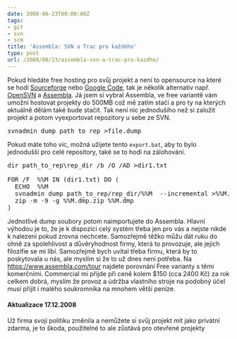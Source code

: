 ```yaml
---
date: 2008-06-23T00:00:00Z
tags:
- git
- svn
- scm
title: 'Assembla: SVN a Trac pro každého'
type: post
url: /2008/06/23/assembla-svn-a-trac-pro-kazdho/
---
```


Pokud hledáte free hosting pro svůj projekt a není to opensource na které se hodí <a href="https://sourceforge.net/">Sourceforge</a> nebo <a href="https://code.google.com/">Google Code</a>, tak je několik alternativ např. <a href="https://opensvn.csie.org/">OpenSVN</a> a <a href="https://www.assembla.com/">Assembla</a>. Já jsem si vybral Assembla, ve free variantě vám umožní hostovat projekty do 500MB což mě zatím stačí a pro ty na kterých aktuálně dělám také bude stačit. Tak není nic jednodušího než si založit projekt a potom vyexportovat repozitory u sebe ze SVN.
<pre>svnadmin dump path_to_rep &gt;file.dump</pre>
Pokud máte toho víc, možná užijete tento <code>export.bat</code>, aby to bylo jednodušší pro celé repository, také se to hodí na zálohování.
<pre>dir path_to_rep\rep_dir /b /O /AD &gt;dir1.txt

FOR /F  %%M IN (dir1.txt) DO (
  ECHO  %%M
  svnadmin dump path_to_rep/rep_dir/%%M  --incremental &gt;%%M.dmp
  zip -m -9 -g %%M.dmp.zip %%M.dmp
)</pre>
Jednotlivé dump soubory potom naimportujete do Assembla. Hlavní výhodou je to, že je k dispozici celý systém třeba jen pro vás a nejste nikde k nalezení pokud zrovna nechcete. Samozřejmě těžko můžu dát ruku do ohně za spolehlivost a důvěryhodnost firmy, která to provozuje, ale jejich filozifie se mi líbí. Samozřejmě bych uvítal třeba firmu, která by to poskytovala u nás, ale myslím si že to už dnes není potřeba. Na <a title="https://www.assembla.com/tour" href="https://www.assembla.com/tour">https://www.assembla.com/tour</a> najdete porovnání Free varianty s těmi komerčními. Commercial mi přijde při ceně kolem $150 (cca 2400 Kč) za rok celkem dobrá, myslím že provoz a údržba vlastního stroje na podobný účel musí přijít i malého soukromníka na mnohem větší peníze.

<h4>Aktualizace 17.12.2008</h4>
Už firma svoji politiku změnila a nemůžete si svůj projekt mít jako privátní zdarma, je to škoda, použitelné to ale zůstává pro otevřené projekty

